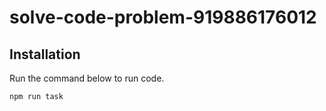 # solve-code-problem-919886176012

## Installation
Run the command below to run code.
```bash
npm run task
```